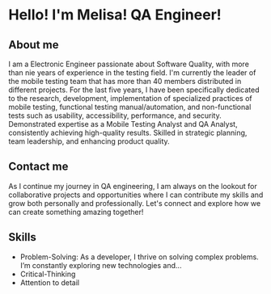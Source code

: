 # Hello! I'm Melisa! QA Engineer!

## About me
I am a Electronic Engineer passionate about Software Quality, with more than nie years of experience in the testing field. I'm currently the leader of the mobile testing team that has more than 40 members distributed in different projects. For the last five years, I have been specifically dedicated to the research, development, implementation of specialized practices of mobile testing, functional testing manual/automation, and non-functional tests such as usability, accessibility, performance, and security. Demonstrated expertise as a Mobile Testing Analyst and QA Analyst, consistently achieving high-quality results. Skilled in strategic planning, team leadership, and enhancing product quality.

## Contact me
As I continue my journey in QA engineering, I am always on the lookout for collaborative projects and opportunities where I can contribute my skills and grow both personally and professionally. Let's connect and explore how we can create something amazing together!

## Skills
- Problem-Solving: As a developer, I thrive on solving complex problems. I’m constantly exploring new technologies and...
- Critical-Thinking
- Attention to detail
